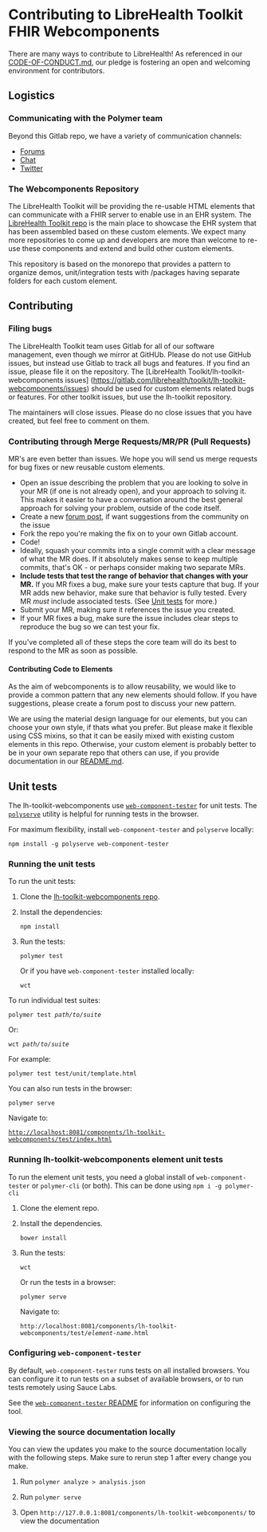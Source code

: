 # Contributing to LibreHealth Toolkit FHIR Webcomponents

There are many ways to contribute to LibreHealth! As referenced in our [CODE-OF-CONDUCT.md](
https://gitlab.com/librehealth/lsc/community-governance/blob/master/CODE-OF-CONDUCT.md), our pledge is fostering an open
and welcoming environment for contributors.

## Logistics
### Communicating with the Polymer team
Beyond this Gitlab repo, we have a variety of communication channels:
* [Forums](https://forums.librehealth.io/)
* [Chat](https://chat.librehealth.io/channel/dev)
* [Twitter](https://twitter.com/polymer)

### The Webcomponents Repository
The LibreHealth Toolkit will be providing the re-usable HTML elements that can communicate with a FHIR server to enable
use in an EHR system. The [LibreHealth Toolkit repo](https://gitlab.com/librehealth/toolkit/lh-toolkit) is the main place
to showcase the EHR system that has been assembled based on these custom elements. We expect many more repositories to come
up and developers are more than welcome to re-use these components and extend and build other custom elements.

This repository is based on the monorepo that provides a pattern to organize demos, unit/integration tests with /packages
having separate folders for each custom element.

## Contributing
### Filing bugs
The LibreHealth Toolkit team uses Gitlab for all of our software management, even though we mirror at GitHUb. 
Please do not use GitHub issues, but instead use Gitlab to track all bugs and features.
If you find an issue, please file it on the repository. The [LibreHealth Toolkit/lh-toolkit-webcomponents issues]
(https://gitlab.com/librehealth/toolkit/lh-toolkit-webcomponents/issues) should be used for custom elements related bugs
or features. For other toolkit issues, but use the lh-toolkit repository.

The maintainers will close issues. Please do no close issues that you have created, but feel free to comment on them.

### Contributing through Merge Requests/MR/PR (Pull Requests)
MR's are even better than issues. We hope you will send us merge requests for bug fixes or new reusable custom elements.
- Open an issue describing the problem that you are looking to solve in your MR (if one is not already open), and your approach to solving it. This makes it easier to have a conversation around the best general approach for solving your problem, outside of the code itself.
- Create a new [forum post](https://forums.librehealth.io), if want suggestions from the community on the issue
- Fork the repo you're making the fix on to your own Gitlab account.
- Code!
- Ideally, squash your commits into a single commit with a clear message of what the MR does. If it absolutely makes sense to keep multiple commits, that's OK - or perhaps consider making two separate MRs.
- **Include tests that test the range of behavior that changes with your MR.** If you MR fixes a bug, make sure your tests capture that bug. If your MR adds new behavior, make sure that behavior is fully tested. Every MR *must* include associated tests. (See [Unit tests](#unit-tests) for more.)
- Submit your MR, making sure it references the issue you created.
- If your MR fixes a bug, make sure the issue includes clear steps to reproduce the bug so we can test your fix.

If you've completed all of these steps the core team will do its best to respond to the MR as soon as possible.

#### Contributing Code to Elements
As the aim of webcomponents is to allow reusability, we would like to provide a common pattern that any new elements 
should follow. If you have suggestions, please create a forum post to discuss your new pattern.

We are using the material design language for our elements, but you can choose your own style, if thats what you prefer.
But please make it flexible using CSS mixins, so that it can be easily mixed with existing custom elements in this repo.
Otherwise, your custom element is probably better to be in your own separate repo that others can use, if you provide
documentation in our [README.md](https://gitlab.com/librehealth/toolkit/lh-toolkit-webcomponents/README.md). 

## Unit tests

The lh-toolkit-webcomponents use [`web-component-tester`](https://github.com/Polymer/web-component-tester) for unit tests.
The [`polyserve`](https://github.com/PolymerLabs/polyserve) utility is helpful for running tests in the browser.

For maximum flexibility, install `web-component-tester` and `polyserve` locally:

    npm install -g polyserve web-component-tester

### Running the unit tests

To run the unit tests:

1.  Clone the [lh-toolkit-webcomponents repo](https://gitlab.com/librehealth/toolkit/lh-toolkit-webcomponents).

2.  Install the dependencies:

		npm install

3.  Run the tests:

		polymer test

    Or if you have `web-component-tester` installed locally:

		wct

To run individual test suites:

<code>polymer test <var>path/to/suite</var></code>

Or:

<code>wct <var>path/to/suite</var></code>

For example:

	polymer test test/unit/template.html

You can also run tests in the browser:

	polymer serve

Navigate to:

[`http://localhost:8081/components/lh-toolkit-webcomponents/test/index.html`](http://localhost:8081/components/lh-toolkit-webcomponents/test/runner.html)

### Running lh-toolkit-webcomponents element unit tests

To run the element unit tests, you need a global install of `web-component-tester` or `polymer-cli` (or both). This can
be done using `npm i -g polymer-cli`

1. Clone the element repo.

1. Install the dependencies.

       bower install

1. Run the tests:

       wct

     Or run the tests in a browser:

       polymer serve

     Navigate to:

     <code>http://localhost:8081/components/lh-toolkit-webcomponents/test/<var>element-name</var>.html</code>

### Configuring `web-component-tester`

By default, `web-component-tester` runs tests on all installed browsers. You can configure it
to run tests on a subset of available browsers, or to run tests remotely using Sauce Labs.

See the [`web-component-tester` README](https://github.com/Polymer/web-component-tester) for
information on configuring the tool.

### Viewing the source documentation locally

You can view the updates you make to the source documentation locally with the following steps.
Make sure to rerun step 1 after every change you make.

1. Run `polymer analyze > analysis.json`

1. Run `polymer serve`

1. Open `http://127.0.0.1:8081/components/lh-toolkit-webcomponents/` to view the documentation
